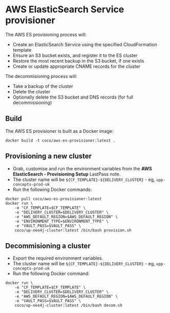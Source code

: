 # AWS ElasticSearch Service provisioner

The AWS ES provisioning process will:

 * Create an ElasticSearch Service using the specified CloudFormation template
 * Ensure an S3 bucket exists, and register it to the ES cluster
 * Restore the most recent backup in the S3 bucket, if one exists
 * Create or update appropriate CNAME records for the cluster

The decommisioning process will:

 * Take a backup of the cluster
 * Delete the cluster
 * Optionally delete the S3 bucket and DNS records (for full decommissioning)

## Build
The AWS ES provisioner is built as a Docker image:

`docker build -t coco/aws-es-provisioner:latest .`

## Provisioning a new cluster
- Grab, customise and run the environment variables from the **AWS ElasticSearch - Provisioning Setup** LastPass note.
- The cluster name will be `${CF_TEMPLATE}-${DELIVERY_CLUSTER}` - eg, `upp-concepts-prod-uk`
- Run the following Docker commands:
```
docker pull coco/aws-es-provisioner:latest
docker run \
    -e "CF_TEMPLATE=$CF_TEMPLATE" \
    -e "DELIVERY_CLUSTER=$DELIVERY_CLUSTER" \
    -e "AWS_DEFAULT_REGION=$AWS_DEFAULT_REGION" \
    -e "ENVIRONMENT_TYPE=$ENVIRONMENT_TYPE" \
    -e "VAULT_PASS=$VAULT_PASS" \
    coco/up-neo4j-cluster:latest /bin/bash provision.sh
```

## Decommisioning a cluster
- Export the required environment variables.
- The cluster name will be `${CF_TEMPLATE}-${DELIVERY_CLUSTER}` - eg, `upp-concepts-prod-uk`
- Run the following Docker command:
```
docker run \
    -e "CF_TEMPLATE=$CF_TEMPLATE" \
    -e "DELIVERY_CLUSTER=$DELIVERY_CLUSTER" \
    -e "AWS_DEFAULT_REGION=$AWS_DEFAULT_REGION" \
    -e "VAULT_PASS=$VAULT_PASS" \
    coco/up-neo4j-cluster:latest /bin/bash decom.sh
```
